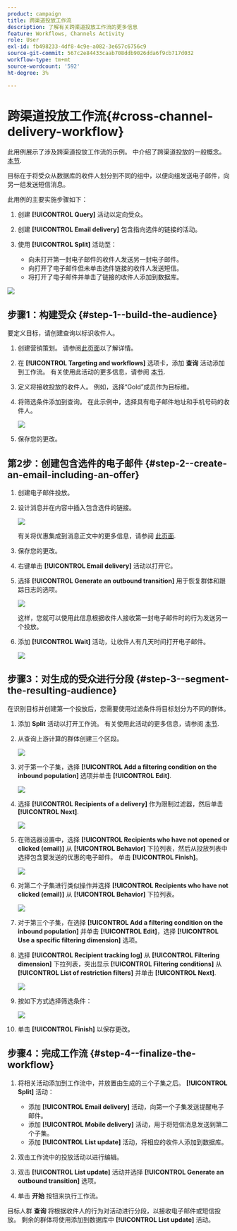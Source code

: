 ```yaml
---
product: campaign
title: 跨渠道投放工作流
description: 了解有关跨渠道投放工作流的更多信息
feature: Workflows, Channels Activity
role: User
exl-id: fb498233-4df8-4c9e-a082-3e657c6756c9
source-git-commit: 567c2e84433caab708ddb9026dda6f9cb717d032
workflow-type: tm+mt
source-wordcount: '592'
ht-degree: 3%

---
```


# 跨渠道投放工作流{#cross-channel-delivery-workflow}

此用例展示了涉及跨渠道投放工作流的示例。 中介绍了跨渠道投放的一般概念。 [本节](cross-channel-deliveries.md).

目标在于将受众从数据库的收件人划分到不同的组中，以便向组发送电子邮件，向另一组发送短信消息。

此用例的主要实施步骤如下：

1. 创建 **[!UICONTROL Query]** 活动以定向受众。
1. 创建 **[!UICONTROL Email delivery]** 包含指向选件的链接的活动。
1. 使用 **[!UICONTROL Split]** 活动至：

   * 向未打开第一封电子邮件的收件人发送另一封电子邮件。
   * 向打开了电子邮件但未单击选件链接的收件人发送短信。
   * 将打开了电子邮件并单击了链接的收件人添加到数据库。

![](assets/wkf_cross-channel_7.png)

## 步骤1：构建受众 {#step-1--build-the-audience}

要定义目标，请创建查询以标识收件人。

1. 创建营销策划。 请参阅[此页面](../campaigns/marketing-campaign-create.md)以了解详情。
1. 在 **[!UICONTROL Targeting and workflows]** 选项卡，添加 **查询** 活动添加到工作流。 有关使用此活动的更多信息，请参阅 [本节](query.md).
1. 定义将接收投放的收件人。 例如，选择“Gold”成员作为目标维。
1. 将筛选条件添加到查询。 在此示例中，选择具有电子邮件地址和手机号码的收件人。

   ![](assets/wkf_cross-channel_3.png)

1. 保存您的更改。

## 第2步：创建包含选件的电子邮件 {#step-2--create-an-email-including-an-offer}

1. 创建电子邮件投放。
1. 设计消息并在内容中插入包含选件的链接。

   ![](assets/wkf_cross-channel_1.png)

   有关将优惠集成到消息正文中的更多信息，请参阅 [此页面](../../v8/send/email.md).

1. 保存您的更改。
1. 右键单击 **[!UICONTROL Email delivery]** 活动以打开它。
1. 选择 **[!UICONTROL Generate an outbound transition]** 用于恢复群体和跟踪日志的选项。

   ![](assets/wkf_cross-channel_2.png)

   这样，您就可以使用此信息根据收件人接收第一封电子邮件时的行为发送另一个投放。

1. 添加 **[!UICONTROL Wait]** 活动，让收件人有几天时间打开电子邮件。

   ![](assets/wkf_cross-channel_4.png)

## 步骤3：对生成的受众进行分段 {#step-3--segment-the-resulting-audience}

在识别目标并创建第一个投放后，您需要使用过滤条件将目标划分为不同的群体。

1. 添加 **Split** 活动以打开工作流。 有关使用此活动的更多信息，请参阅 [本节](split.md).
1. 从查询上游计算的群体创建三个区段。

   ![](assets/wkf_cross-channel_6.png)

1. 对于第一个子集，选择 **[!UICONTROL Add a filtering condition on the inbound population]** 选项并单击 **[!UICONTROL Edit]**.

   ![](assets/wkf_cross-channel_8.png)

1. 选择 **[!UICONTROL Recipients of a delivery]** 作为限制过滤器，然后单击 **[!UICONTROL Next]**.

   ![](assets/wkf_cross-channel_9.png)

1. 在筛选器设置中，选择 **[!UICONTROL Recipients who have not opened or clicked (email)]** 从 **[!UICONTROL Behavior]** 下拉列表，然后从投放列表中选择包含要发送的优惠的电子邮件。 单击 **[!UICONTROL Finish]**。

   ![](assets/wkf_cross-channel_10.png)

1. 对第二个子集进行类似操作并选择 **[!UICONTROL Recipients who have not clicked (email)]** 从 **[!UICONTROL Behavior]** 下拉列表。

   ![](assets/wkf_cross-channel_11.png)

1. 对于第三个子集，在选择 **[!UICONTROL Add a filtering condition on the inbound population]** 并单击 **[!UICONTROL Edit]**，选择 **[!UICONTROL Use a specific filtering dimension]** 选项。
1. 选择 **[!UICONTROL Recipient tracking log]** 从 **[!UICONTROL Filtering dimension]** 下拉列表，突出显示 **[!UICONTROL Filtering conditions]** 从 **[!UICONTROL List of restriction filters]** 并单击 **[!UICONTROL Next]**.

   ![](assets/wkf_cross-channel_12.png)

1. 按如下方式选择筛选条件：

   ![](assets/wkf_cross-channel_13.png)

1. 单击 **[!UICONTROL Finish]** 以保存更改。

## 步骤4：完成工作流 {#step-4--finalize-the-workflow}

1. 将相关活动添加到工作流中，并放置由生成的三个子集之后。 **[!UICONTROL Split]** 活动：

   * 添加 **[!UICONTROL Email delivery]** 活动，向第一个子集发送提醒电子邮件。
   * 添加 **[!UICONTROL Mobile delivery]** 活动，用于将短信消息发送到第二个子集。
   * 添加 **[!UICONTROL List update]** 活动，将相应的收件人添加到数据库。

1. 双击工作流中的投放活动以进行编辑。
1. 双击 **[!UICONTROL List update]** 活动并选择 **[!UICONTROL Generate an outbound transition]** 选项。
1. 单击 **开始** 按钮来执行工作流。

目标人群 **查询** 将根据收件人的行为对活动进行分段，以接收电子邮件或短信投放。 剩余的群体将使用添加到数据库中 **[!UICONTROL List update]** 活动。
